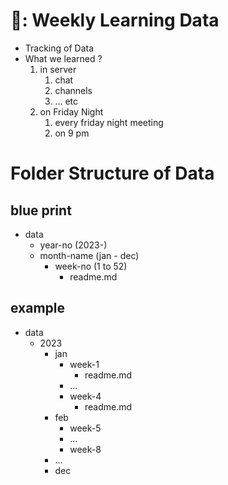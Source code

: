 # 🧠: Weekly Learning Data

- Tracking of Data
- What we learned ?
  1. in server
     1. chat
     2. channels
     3. ... etc
  2. on Friday Night
     1. every friday night meeting
     2. on 9 pm

# Folder Structure of Data

## blue print

- data
  - year-no (2023-)
  - month-name (jan - dec)
    - week-no (1 to 52)
      - readme.md


## example

- data
  - 2023
    - jan
      - week-1
        - readme.md
      - ...
      - week-4
        - readme.md
    - feb
      - week-5
      - ...
      - week-8
    - ...
    - dec
